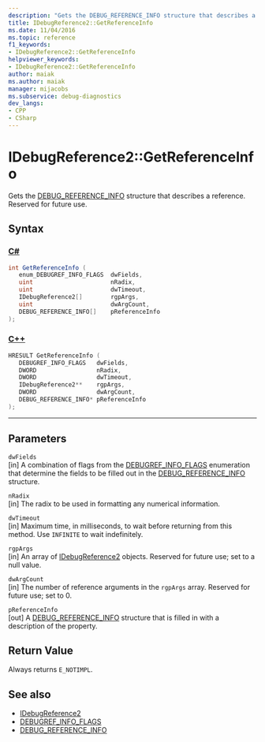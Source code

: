 ```yaml
---
description: "Gets the DEBUG_REFERENCE_INFO structure that describes a reference."
title: IDebugReference2::GetReferenceInfo
ms.date: 11/04/2016
ms.topic: reference
f1_keywords:
- IDebugReference2::GetReferenceInfo
helpviewer_keywords:
- IDebugReference2::GetReferenceInfo
author: maiak
ms.author: maiak
manager: mijacobs
ms.subservice: debug-diagnostics
dev_langs:
- CPP
- CSharp
---
```

# IDebugReference2::GetReferenceInfo

Gets the [DEBUG_REFERENCE_INFO](../../../extensibility/debugger/reference/debug-reference-info.md) structure that describes a reference. Reserved for future use.

## Syntax

### [C#](#tab/csharp)
```csharp
int GetReferenceInfo ( 
   enum_DEBUGREF_INFO_FLAGS  dwFields,
   uint                      nRadix,
   uint                      dwTimeout,
   IDebugReference2[]        rgpArgs,
   uint                      dwArgCount,
   DEBUG_REFERENCE_INFO[]    pReferenceInfo
);
```
### [C++](#tab/cpp)
```cpp
HRESULT GetReferenceInfo ( 
   DEBUGREF_INFO_FLAGS   dwFields,
   DWORD                 nRadix,
   DWORD                 dwTimeout,
   IDebugReference2**    rgpArgs,
   DWORD                 dwArgCount,
   DEBUG_REFERENCE_INFO* pReferenceInfo
);
```
---

## Parameters
`dwFields`\
[in] A combination of flags from the [DEBUGREF_INFO_FLAGS](../../../extensibility/debugger/reference/debugref-info-flags.md) enumeration that determine the fields to be filled out in the [DEBUG_REFERENCE_INFO](../../../extensibility/debugger/reference/debug-reference-info.md) structure.

`nRadix`\
[in] The radix to be used in formatting any numerical information.

`dwTimeout`\
[in] Maximum time, in milliseconds, to wait before returning from this method. Use `INFINITE` to wait indefinitely.

`rgpArgs`\
[in] An array of [IDebugReference2](../../../extensibility/debugger/reference/idebugreference2.md) objects. Reserved for future use; set to a null value.

`dwArgCount`\
[in] The number of reference arguments in the `rgpArgs` array. Reserved for future use; set to 0.

`pReferenceInfo`\
[out] A [DEBUG_REFERENCE_INFO](../../../extensibility/debugger/reference/debug-reference-info.md) structure that is filled in with a description of the property.

## Return Value
 Always returns `E_NOTIMPL`.

## See also
- [IDebugReference2](../../../extensibility/debugger/reference/idebugreference2.md)
- [DEBUGREF_INFO_FLAGS](../../../extensibility/debugger/reference/debugref-info-flags.md)
- [DEBUG_REFERENCE_INFO](../../../extensibility/debugger/reference/debug-reference-info.md)
